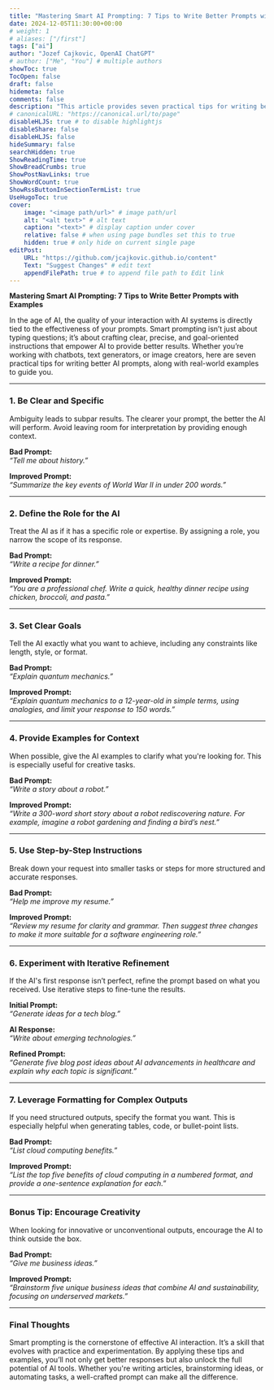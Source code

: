 ```yaml
---
title: "Mastering Smart AI Prompting: 7 Tips to Write Better Prompts with Examples"
date: 2024-12-05T11:30:00+00:00
# weight: 1
# aliases: ["/first"]
tags: ["ai"]
author: "Jozef Cajkovic, OpenAI ChatGPT"
# author: ["Me", "You"] # multiple authors
showToc: true
TocOpen: false
draft: false
hidemeta: false
comments: false
description: "This article provides seven practical tips for writing better AI prompts, with real-world examples to guide you in crafting clear, precise, and goal-oriented instructions for AI systems."
# canonicalURL: "https://canonical.url/to/page"
disableHLJS: true # to disable highlightjs
disableShare: false
disableHLJS: false
hideSummary: false
searchHidden: true
ShowReadingTime: true
ShowBreadCrumbs: true
ShowPostNavLinks: true
ShowWordCount: true
ShowRssButtonInSectionTermList: true
UseHugoToc: true
cover:
    image: "<image path/url>" # image path/url
    alt: "<alt text>" # alt text
    caption: "<text>" # display caption under cover
    relative: false # when using page bundles set this to true
    hidden: true # only hide on current single page
editPost:
    URL: "https://github.com/jcajkovic.github.io/content"
    Text: "Suggest Changes" # edit text
    appendFilePath: true # to append file path to Edit link
---
```




**Mastering Smart AI Prompting: 7 Tips to Write Better Prompts with Examples**

In the age of AI, the quality of your interaction with AI systems is directly tied to the effectiveness of your prompts. Smart prompting isn’t just about typing questions; it’s about crafting clear, precise, and goal-oriented instructions that empower AI to provide better results. Whether you’re working with chatbots, text generators, or image creators, here are seven practical tips for writing better AI prompts, along with real-world examples to guide you.

---

### **1. Be Clear and Specific**
Ambiguity leads to subpar results. The clearer your prompt, the better the AI will perform. Avoid leaving room for interpretation by providing enough context.

**Bad Prompt:**  
*“Tell me about history.”*  

**Improved Prompt:**  
*“Summarize the key events of World War II in under 200 words.”*

---

### **2. Define the Role for the AI**
Treat the AI as if it has a specific role or expertise. By assigning a role, you narrow the scope of its response.

**Bad Prompt:**  
*“Write a recipe for dinner.”*  

**Improved Prompt:**  
*“You are a professional chef. Write a quick, healthy dinner recipe using chicken, broccoli, and pasta.”*

---

### **3. Set Clear Goals**
Tell the AI exactly what you want to achieve, including any constraints like length, style, or format.

**Bad Prompt:**  
*“Explain quantum mechanics.”*  

**Improved Prompt:**  
*“Explain quantum mechanics to a 12-year-old in simple terms, using analogies, and limit your response to 150 words.”*

---

### **4. Provide Examples for Context**
When possible, give the AI examples to clarify what you're looking for. This is especially useful for creative tasks.

**Bad Prompt:**  
*“Write a story about a robot.”*  

**Improved Prompt:**  
*“Write a 300-word short story about a robot rediscovering nature. For example, imagine a robot gardening and finding a bird’s nest.”*

---

### **5. Use Step-by-Step Instructions**
Break down your request into smaller tasks or steps for more structured and accurate responses.

**Bad Prompt:**  
*“Help me improve my resume.”*  

**Improved Prompt:**  
*“Review my resume for clarity and grammar. Then suggest three changes to make it more suitable for a software engineering role.”*

---

### **6. Experiment with Iterative Refinement**
If the AI's first response isn’t perfect, refine the prompt based on what you received. Use iterative steps to fine-tune the results.

**Initial Prompt:**  
*“Generate ideas for a tech blog.”*  

**AI Response:**  
*“Write about emerging technologies.”*  

**Refined Prompt:**  
*“Generate five blog post ideas about AI advancements in healthcare and explain why each topic is significant.”*

---

### **7. Leverage Formatting for Complex Outputs**
If you need structured outputs, specify the format you want. This is especially helpful when generating tables, code, or bullet-point lists.

**Bad Prompt:**  
*“List cloud computing benefits.”*  

**Improved Prompt:**  
*“List the top five benefits of cloud computing in a numbered format, and provide a one-sentence explanation for each.”*

---

### **Bonus Tip: Encourage Creativity**
When looking for innovative or unconventional outputs, encourage the AI to think outside the box.

**Bad Prompt:**  
*“Give me business ideas.”*  

**Improved Prompt:**  
*“Brainstorm five unique business ideas that combine AI and sustainability, focusing on underserved markets.”*

---

### **Final Thoughts**
Smart prompting is the cornerstone of effective AI interaction. It’s a skill that evolves with practice and experimentation. By applying these tips and examples, you’ll not only get better responses but also unlock the full potential of AI tools. Whether you're writing articles, brainstorming ideas, or automating tasks, a well-crafted prompt can make all the difference.